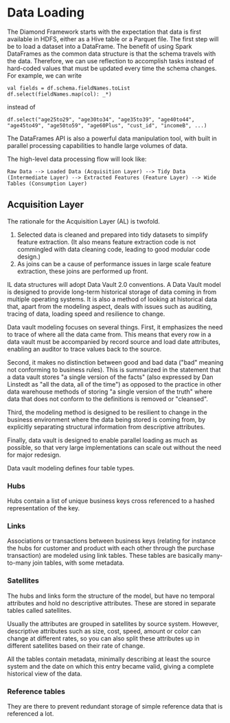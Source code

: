 # Data Loading

The Diamond Framework starts with the expectation that data is first available in HDFS, either as a Hive table or a Parquet file. The first step will be to load a dataset into a DataFrame. The benefit of using Spark DataFrames as the common data structure is that the schema travels with the data. Therefore, we can use reflection to accomplish tasks instead of hard-coded values that must be updated every time the schema changes. For example, we can write
 
    val fields = df.schema.fieldNames.toList
    df.select(fieldNames.map(col): _*)

instead of

    df.select("age25to29", "age30to34", "age35to39", "age40to44", "age45to49", "age50to59", "age60Plus", "cust_id", "incomeB", ...)

The DataFrames API is also a powerful data manipulation tool, with built in parallel processing capabilities to handle large volumes of data.

The high-level data processing flow will look like:

    Raw Data --> Loaded Data (Acquisition Layer) --> Tidy Data (Intermediate Layer) --> Extracted Features (Feature Layer) --> Wide Tables (Consumption Layer)

## Acquisition Layer

The rationale for the Acquisition Layer (AL) is twofold.

1. Selected data is cleaned and prepared into tidy datasets to simplify feature extraction. (It also means feature extraction code is not commingled with data cleaning code, leading to good modular code design.)
2. As joins can be a cause of performance issues in large scale feature extraction, these joins are performed up front.

IL data structures will adopt Data Vault 2.0 conventions. A Data Vault model is designed to provide long-term historical storage of data coming in from multiple operating systems. It is also a method of looking at historical data that, apart from the modeling aspect, deals with issues such as auditing, tracing of data, loading speed and resilience to change.

Data vault modeling focuses on several things. First, it emphasizes the need to trace of where all the data came from. This means that every row in a data vault must be accompanied by record source and load date attributes, enabling an auditor to trace values back to the source.

Second, it makes no distinction between good and bad data ("bad" meaning not conforming to business rules). This is summarized in the statement that a data vault stores "a single version of the facts" (also expressed by Dan Linstedt as "all the data, all of the time") as opposed to the practice in other data warehouse methods of storing "a single version of the truth" where data that does not conform to the definitions is removed or "cleansed".

Third, the modeling method is designed to be resilient to change in the business environment where the data being stored is coming from, by explicitly separating structural information from descriptive attributes.

Finally, data vault is designed to enable parallel loading as much as possible, so that very large implementations can scale out without the need for major redesign.

Data vault modeling defines four table types.

### Hubs

Hubs contain a list of unique business keys cross referenced to a hashed representation of the key.

### Links

Associations or transactions between business keys (relating for instance the hubs for customer and product with each other through the purchase transaction) are modeled using link tables. These tables are basically many-to-many join tables, with some metadata.

### Satellites

The hubs and links form the structure of the model, but have no temporal attributes and hold no descriptive attributes. These are stored in separate tables called satellites.

Usually the attributes are grouped in satellites by source system. However, descriptive attributes such as size, cost, speed, amount or color can change at different rates, so you can also split these attributes up in different satellites based on their rate of change.

All the tables contain metadata, minimally describing at least the source system and the date on which this entry became valid, giving a complete historical view of the data.

### Reference tables

They are there to prevent redundant storage of simple reference data that is referenced a lot.






